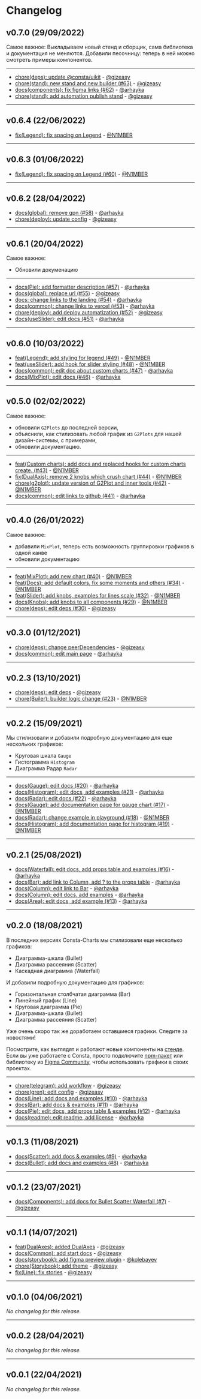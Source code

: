 # Changelog

## v0.7.0 (29/09/2022)
Самое важное:
Выкладываем новый стенд и сборщик, сама библиотека и документация не меняются.
Добавили песочницу: теперь в ней можно смотреть примеры компонентов.

---

- [chore(deps): update @consta/uikit](https://github.com/consta-design-system/charts/commit/7c90901b67fc97a23a4915d43e014b879c496c00) - [@gizeasy](https://github.com/gizeasy)
- [chore(stand): new stand and new builder (#63)](https://github.com/consta-design-system/charts/commit/f548b2b2d1a64b6a2aa795f28e241bd06e14f7f9) - [@gizeasy](https://github.com/gizeasy)
- [docs(components): fix figma links (#62)](https://github.com/consta-design-system/charts/commit/5606cd0ff35bbac42be144d04e2daa84a08ac7fa) - [@arhayka](https://github.com/arhayka)
- [chore(stand): add automation publish stand](https://github.com/consta-design-system/charts/commit/81f38de446515c51a3f22fde68467e36eba9df4f) - [@gizeasy](https://github.com/gizeasy)

--------------------

## v0.6.4 (22/06/2022)
- [ fix(Legend): fix spacing on Legend](https://github.com/consta-design-system/charts/commit/5c27b60f6e7770f5a52ae0487ad9dae7ce487b2b) - [@N1MBER](https://github.com/N1MBER)

--------------------

## v0.6.3 (01/06/2022)
- [fix(Legend): fix spacing on Legend (#60)](https://github.com/consta-design-system/charts/commit/7132a02dc5f244ec759be11b60fabe6fadefd38e) - [@N1MBER](https://github.com/N1MBER)

--------------------

## v0.6.2 (28/04/2022)
- [docs(global): remove gpn (#58)](https://github.com/consta-design-system/charts/commit/97b799b21284eaa1725bd3430d8ccb608a1df5dc) - [@arhayka](https://github.com/arhayka)
- [chore(deploy): update config](https://github.com/consta-design-system/charts/commit/12ad4c7f5063df7765152640063c0a8f683b6db5) - [@gizeasy](https://github.com/gizeasy)

--------------------

## v0.6.1 (20/04/2022)
Самое важное:
- Обновили докуменацию

---

- [docs(Pie): add formatter description (#57)](https://github.com/consta-design-system/charts/commit/0399e9ef51a1d9c9307d141dabfab4c114312da9) - [@arhayka](https://github.com/arhayka)
- [docs(global): replace url (#55)](https://github.com/consta-design-system/charts/commit/4baa0f0b00f7940fe12e25e641363517f0224a58) - [@gizeasy](https://github.com/gizeasy)
- [docs: change links to the landing (#54)](https://github.com/consta-design-system/charts/commit/f9b52070fb49ac227ef0ab554895765cef01cf93) - [@arhayka](https://github.com/arhayka)
- [docs(common): change links to vercel (#53)](https://github.com/consta-design-system/charts/commit/5d65360ea2206218adbe3cb2aa3678c84e4c9712) - [@arhayka](https://github.com/arhayka)
- [chore(deploy): add deploy automatization (#52)](https://github.com/consta-design-system/charts/commit/c7bf11b2265285b62c5d7e3ce9cb579a0bbac13b) - [@gizeasy](https://github.com/gizeasy)
- [docs(useSlider): edit docs (#51)](https://github.com/consta-design-system/charts/commit/68fc861830387f724209178192aa5cab89d1e5d4) - [@arhayka](https://github.com/arhayka)

--------------------

## v0.6.0 (10/03/2022)
- [feat(Legend): add styling for legend (#49)](https://github.com/consta-design-system/charts/commit/8f521b1ea7c09b97cb4b53b8fa4165ed0693cd49) - [@N1MBER](https://github.com/N1MBER)
- [feat(useSlider): add hook for slider styling (#48)](https://github.com/consta-design-system/charts/commit/cf3e4c187a83e741b48b414819c74c12e80e6a91) - [@N1MBER](https://github.com/N1MBER)
- [docs(common): edit doc about custom charts (#47)](https://github.com/consta-design-system/charts/commit/10ed0fa91560bd3a4c417b1c42ba0be0d2a29788) - [@arhayka](https://github.com/arhayka)
- [docs(MixPlot): edit docs (#46)](https://github.com/consta-design-system/charts/commit/bec2eb84108a523aef436d8ed13c1f54b2d9d27f) - [@arhayka](https://github.com/arhayka)

--------------------

## v0.5.0 (02/02/2022)
Самое важное:
- обновили `G2Plots` до последней версии, 
- объяснили, как стилизовать любой график из `G2Plots` для  нашей дизайн-системы, с примерами,
- обновили документацию.

---

- [feat(Custom charts): add docs and replaced hooks for custom charts create. (#43)](https://github.com/consta-design-system/charts/commit/19789b7b8ca47dd5f4051e789ad42db37a37aa88) - [@N1MBER](https://github.com/N1MBER)
- [fix(DualAxis): remove 2 knobs which crush chart (#44)](https://github.com/consta-design-system/charts/commit/955257d087667f26433230625d42ecf6772098df) - [@N1MBER](https://github.com/N1MBER)
- [chore(g2plot): update version of G2Plot and inner tools (#42)](https://github.com/consta-design-system/charts/commit/07c56005493524fca6aeb9d79abd5711ee2f9923) - [@N1MBER](https://github.com/N1MBER)
- [docs(common): edit links to github (#41)](https://github.com/consta-design-system/charts/commit/9bcd288d21df04e9d208374619ca32c2b732be39) - [@arhayka](https://github.com/arhayka)

--------------------

## v0.4.0 (26/01/2022)
Самое важное:
- добавили `MixPlot`, теперь есть возможность группировки графиков в одной канве
- обновили документацию
---
- [feat(MixPlot): add new chart (#40)](https://github.com/consta-design-system/charts/commit/f6d33ac10083b2f51b19f0b17668ea4bad9e9c36) - [@N1MBER](https://github.com/N1MBER)
- [feat(Docs): add default colors, fix some moments and others (#34)](https://github.com/consta-design-system/charts/commit/4615c1b93453721168aaba9e374e40142ddad78f) - [@N1MBER](https://github.com/N1MBER)
- [feat(Slider): add knobs, examples for lines scale (#32)](https://github.com/consta-design-system/charts/commit/5bd32b55cbfda0d3e5ad5e37bd3956dc0cbb75cc) - [@N1MBER](https://github.com/N1MBER)
- [docs(Knobs): add knobs to all components (#29)](https://github.com/consta-design-system/charts/commit/452e7d1301384ab7e6c8b254e3fd5b1324536f3c) - [@N1MBER](https://github.com/N1MBER)
- [chore(deps): edit deps (#30)](https://github.com/consta-design-system/charts/commit/1dc081469c74f3ce14101b4a375417c982cb165b) - [@gizeasy](https://github.com/gizeasy)

--------------------

## v0.3.0 (01/12/2021)
- [chore(deps): change peerDependencies](https://github.com/gazprom-neft/consta-charts/commit/5f5015d828da4803ecba51bf7ddad7adb256ac63) - [@gizeasy](https://github.com/gizeasy)
- [docs(common): edit main page](https://github.com/gazprom-neft/consta-charts/commit/8a54c044f0813192bf2e25fcdc528d57559c3ab3) - [@arhayka](https://github.com/arhayka)

--------------------

## v0.2.3 (13/10/2021)
- [chore(deps): edit deps](https://github.com/gazprom-neft/consta-charts/commit/f98fd77e0e81095a2077891e853a6fdeb0d86d30) - [@gizeasy](https://github.com/gizeasy)
- [chore(Builer): builder logic change (#23)](https://github.com/gazprom-neft/consta-charts/commit/7aa8de5e2ea762da9240995343047dbf893d948d) - [@N1MBER](https://github.com/N1MBER)

--------------------

## v0.2.2 (15/09/2021)
Мы стилизовали и добавили подробную документацию для еще нескольких графиков:
- Круговая шкала `Gauge`
- Гистограмма `Histogram`
- Диаграмма Радар `Radar`

---

- [docs(Gauge): edit docs (#20)](https://github.com/gazprom-neft/consta-charts/commit/6dc69685911d57f8a8adb29fd4f2593f98e94769) - [@arhayka](https://github.com/arhayka)
- [docs(Histogram): edit docs, add examples (#21)](https://github.com/gazprom-neft/consta-charts/commit/53a92438c70b67fb4a558ab1a1e629ebacea4c94) - [@arhayka](https://github.com/arhayka)
- [docs(Radar): edit docs (#22)](https://github.com/gazprom-neft/consta-charts/commit/ccd7e3db110e2a16f51a47abab4dd673135e247d) - [@arhayka](https://github.com/arhayka)
- [docs(Gauge): add documentation page for gauge chart (#17)](https://github.com/gazprom-neft/consta-charts/commit/6630f0c7268e3ed95cdafadef72d71b5fbfd1492) - [@N1MBER](https://github.com/N1MBER)
- [docs(Radar): change example in playground (#18)](https://github.com/gazprom-neft/consta-charts/commit/a9d58e39fec330539a30f88bacc0949aebf139ef) - [@N1MBER](https://github.com/N1MBER)
- [docs(Histogram): add documentation page for histogram (#19)](https://github.com/gazprom-neft/consta-charts/commit/f7a3b3f58753b6e67a3daf5addb0be8f5e077afb) - [@N1MBER](https://github.com/N1MBER)

--------------------

## v0.2.1 (25/08/2021)
- [docs(Waterfall): edit docs, add props table and examples (#16)](https://github.com/gazprom-neft/consta-charts/commit/ad446f26e6db5590aab05e188f75f353017b06ad) - [@arhayka](https://github.com/arhayka)
- [docs(Bar): add link to Column, add ? to the props table](https://github.com/gazprom-neft/consta-charts/commit/46cbbfb526293650f643714f42df62334080d40c) - [@arhayka](https://github.com/arhayka)
- [docs(Column): edit link to Bar](https://github.com/gazprom-neft/consta-charts/commit/853e03361ffefd7c7442bf160bae21ee565f12b9) - [@arhayka](https://github.com/arhayka)
- [docs(Column): edit docs, add examples](https://github.com/gazprom-neft/consta-charts/commit/738763bbe0ea60618ad229d5fb2544bf3fe5d913) - [@arhayka](https://github.com/arhayka)
- [docs(Area): edit docs, add example (#13)](https://github.com/gazprom-neft/consta-charts/commit/d2fb421c46ced95c23a28867f2a2f82e07b15ed6) - [@arhayka](https://github.com/arhayka)

--------------------

## v0.2.0 (18/08/2021)
В последних версиях Consta-Charts мы стилизовали еще несколько графиков:
- Диаграмма-шкала (Bullet)
- Диаграмма рассеяния (Scatter)
- Каскадная диаграмма (Waterfall)

И добавили подробную документацию для графиков:
- Горизонтальная столбчатая диаграмма (Bar)
- Линейный график (Line)
- Круговая диаграмма (Pie)
- Диаграмма-шкала (Bullet)
- Диаграмма рассеяния (Scatter)

Уже очень скоро так же доработаем оставшиеся графики. Следите за новостями!

Посмотрите, как выглядят и работают новые компоненты на [стенде](https://consta-charts.vercel.app/?path=/story/components-bar--playground).
Если вы уже работаете с Consta, просто подключите [npm-пакет](https://github.com/gazprom-neft/consta-charts) или библиотеку из  [Figma Community](https://www.figma.com/community/file/982611119114314434), чтобы использовать графики в своих проектах.

---

- [chore(telegram): add workflow](https://github.com/gazprom-neft/consta-charts/commit/5e4ffcc3cfb26338539801436cfe970508443aa6) - [@gizeasy](https://github.com/gizeasy)
- [chore(gren): edit config](https://github.com/gazprom-neft/consta-charts/commit/e26c1aab11b3bd8748e15b7db3ba8e0c6eeb7b4e) - [@gizeasy](https://github.com/gizeasy)
- [docs(Line): add docs and examples (#10)](https://github.com/gazprom-neft/consta-charts/commit/deec77ba1c858264b8343e3233442b7ea1db6698) - [@arhayka](https://github.com/arhayka)
- [docs(Bar): add docs & examples (#11)](https://github.com/gazprom-neft/consta-charts/commit/bf0fd79db1a58c473823c0a6f4de61dee935ea48) - [@arhayka](https://github.com/arhayka)
- [docs(Pie): edit docs, add props table & examples (#12)](https://github.com/gazprom-neft/consta-charts/commit/54ceef8d39c8ea731b8361938cfed3e44632b5b3) - [@arhayka](https://github.com/arhayka)
- [docs(readme): edit readme, add license](https://github.com/gazprom-neft/consta-charts/commit/7ade6a64bcdb04a60138d27e740d4bddbfae571e) - [@arhayka](https://github.com/arhayka)

--------------------

## v0.1.3 (11/08/2021)
- [docs(Scatter): add docs & examples (#9)](https://github.com/gazprom-neft/consta-charts/commit/8e5210f62b709930dc3d77319eaa08d19d0f73aa) - [@arhayka](https://github.com/arhayka)
- [docs(Bullet): add docs and examples (#8)](https://github.com/gazprom-neft/consta-charts/commit/92664d5414fba1fdc1cf2cae7fdeaf03ff048ff9) - [@arhayka](https://github.com/arhayka)

--------------------

## v0.1.2 (23/07/2021)
- [docs(Components): add docs for Bullet Scatter Waterfall (#7)](https://github.com/gazprom-neft/consta-charts/commit/abf4a21c5ea43153c28369a400614c2a299072e7) - [@gizeasy](https://github.com/gizeasy)

--------------------

## v0.1.1 (14/07/2021)
- [feat(DualAxes): added DualAxes](https://github.com/gazprom-neft/consta-charts/commit/30e60497ff6e02bd24f100eef2f575957414c30e) - [@gizeasy](https://github.com/gizeasy)
- [docs(Common): add start docs](https://github.com/gazprom-neft/consta-charts/commit/880975f014edaf1eb172da267a19c996c222cde0) - [@gizeasy](https://github.com/gizeasy)
- [docs(storybook): add figma preview plugin](https://github.com/gazprom-neft/consta-charts/commit/8e00ef8ab7441aaf5ccc7512cc1954d5bcabe176) - [@kolebayev](https://github.com/kolebayev)
- [chore(Storybook): add theme](https://github.com/gazprom-neft/consta-charts/commit/09860fb823f85617584d411fb752595de3bb63bd) - [@gizeasy](https://github.com/gizeasy)
- [fix(Line): fix stories](https://github.com/gazprom-neft/consta-charts/commit/a23d8b406f5001a1dbd972c85d1683779d134bf6) - [@gizeasy](https://github.com/gizeasy)

--------------------

## v0.1.0 (04/06/2021)
*No changelog for this release.*

--------------------

## v0.0.2 (28/04/2021)
*No changelog for this release.*

--------------------

## v0.0.1 (22/04/2021)
*No changelog for this release.*
